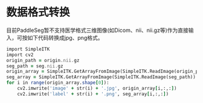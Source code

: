 # 数据格式转换

目前PaddleSeg暂不支持医学格式三维图像(如Dicom、nii、nii.gz等)作为直接输入，可按如下代码转换成jpg、png格式。

```    for i in range(seg_array.shape[0]):
import SimpleITK 
import cv2
origin_path = origin.nii.gz
seg_path = seg.nii.gz
origin_array = SimpleITK.GetArrayFromImage(SimpleITK.ReadImage(origin_path))
seg_array = SimpleITK.GetArrayFromImage(SimpleITK.ReadImage(seg_path))
for i in range(origin_array.shape[0]):
    cv2.imwrite('image' + str(i) + '.jpg', origin_array[i,:,:])
    cv2.imwrite('label' + str(i) + '.png', seg_array[i,:,:])
```




